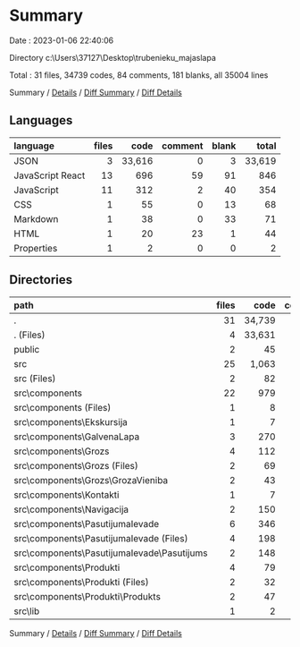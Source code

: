 # Summary

Date : 2023-01-06 22:40:06

Directory c:\\Users\\37127\\Desktop\\trubenieku_majaslapa

Total : 31 files,  34739 codes, 84 comments, 181 blanks, all 35004 lines

Summary / [Details](details.md) / [Diff Summary](diff.md) / [Diff Details](diff-details.md)

## Languages
| language | files | code | comment | blank | total |
| :--- | ---: | ---: | ---: | ---: | ---: |
| JSON | 3 | 33,616 | 0 | 3 | 33,619 |
| JavaScript React | 13 | 696 | 59 | 91 | 846 |
| JavaScript | 11 | 312 | 2 | 40 | 354 |
| CSS | 1 | 55 | 0 | 13 | 68 |
| Markdown | 1 | 38 | 0 | 33 | 71 |
| HTML | 1 | 20 | 23 | 1 | 44 |
| Properties | 1 | 2 | 0 | 0 | 2 |

## Directories
| path | files | code | comment | blank | total |
| :--- | ---: | ---: | ---: | ---: | ---: |
| . | 31 | 34,739 | 84 | 181 | 35,004 |
| . (Files) | 4 | 33,631 | 0 | 35 | 33,666 |
| public | 2 | 45 | 23 | 2 | 70 |
| src | 25 | 1,063 | 61 | 144 | 1,268 |
| src (Files) | 2 | 82 | 1 | 30 | 113 |
| src\\components | 22 | 979 | 60 | 113 | 1,152 |
| src\\components (Files) | 1 | 8 | 0 | 1 | 9 |
| src\\components\\Ekskursija | 1 | 7 | 0 | 2 | 9 |
| src\\components\\GalvenaLapa | 3 | 270 | 59 | 18 | 347 |
| src\\components\\Grozs | 4 | 112 | 0 | 16 | 128 |
| src\\components\\Grozs (Files) | 2 | 69 | 0 | 9 | 78 |
| src\\components\\Grozs\\GrozaVieniba | 2 | 43 | 0 | 7 | 50 |
| src\\components\\Kontakti | 1 | 7 | 0 | 2 | 9 |
| src\\components\\Navigacija | 2 | 150 | 1 | 7 | 158 |
| src\\components\\PasutijumaIevade | 6 | 346 | 0 | 56 | 402 |
| src\\components\\PasutijumaIevade (Files) | 4 | 198 | 0 | 36 | 234 |
| src\\components\\PasutijumaIevade\\Pasutijums | 2 | 148 | 0 | 20 | 168 |
| src\\components\\Produkti | 4 | 79 | 0 | 11 | 90 |
| src\\components\\Produkti (Files) | 2 | 32 | 0 | 6 | 38 |
| src\\components\\Produkti\\Produkts | 2 | 47 | 0 | 5 | 52 |
| src\\lib | 1 | 2 | 0 | 1 | 3 |

Summary / [Details](details.md) / [Diff Summary](diff.md) / [Diff Details](diff-details.md)